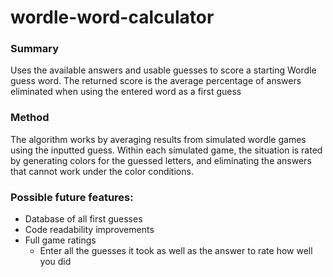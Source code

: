 # wordle-word-calculator

### Summary
Uses the available answers and usable guesses to score a starting Wordle guess word. The returned score is the average percentage of answers eliminated when using the entered word as a first guess

### Method
The algorithm works by averaging results from simulated wordle games using the inputted guess. Within each simulated game, the situation is rated by generating colors for the guessed letters, and eliminating the answers that cannot work under the color conditions.

### Possible future features:
- Database of all first guesses
- Code readability improvements
- Full game ratings
  - Enter all the guesses it took as well as the answer to rate how well you did
